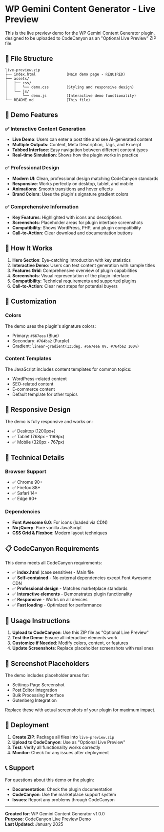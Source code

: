 # WP Gemini Content Generator - Live Preview

This is the live preview demo for the WP Gemini Content Generator plugin, designed to be uploaded to CodeCanyon as an "Optional Live Preview" ZIP file.

## 📁 File Structure

```
live-preview.zip
├── index.html              (Main demo page - REQUIRED)
├── assets/
│   ├── css/
│   │   └── demo.css        (Styling and responsive design)
│   └── js/
│       └── demo.js         (Interactive demo functionality)
└── README.md               (This file)
```

## 🎯 Demo Features

### ✅ Interactive Content Generation
- **Live Demo**: Users can enter a post title and see AI-generated content
- **Multiple Outputs**: Content, Meta Description, Tags, and Excerpt
- **Tabbed Interface**: Easy navigation between different content types
- **Real-time Simulation**: Shows how the plugin works in practice

### ✅ Professional Design
- **Modern UI**: Clean, professional design matching CodeCanyon standards
- **Responsive**: Works perfectly on desktop, tablet, and mobile
- **Animations**: Smooth transitions and hover effects
- **Brand Colors**: Uses the plugin's signature gradient colors

### ✅ Comprehensive Information
- **Key Features**: Highlighted with icons and descriptions
- **Screenshots**: Placeholder areas for plugin interface screenshots
- **Compatibility**: Shows WordPress, PHP, and plugin compatibility
- **Call-to-Action**: Clear download and documentation buttons

## 🚀 How It Works

1. **Hero Section**: Eye-catching introduction with key statistics
2. **Interactive Demo**: Users can test content generation with sample titles
3. **Features Grid**: Comprehensive overview of plugin capabilities
4. **Screenshots**: Visual representation of the plugin interface
5. **Compatibility**: Technical requirements and supported plugins
6. **Call-to-Action**: Clear next steps for potential buyers

## 🎨 Customization

### Colors
The demo uses the plugin's signature colors:
- Primary: `#667eea` (Blue)
- Secondary: `#764ba2` (Purple)
- Gradient: `linear-gradient(135deg, #667eea 0%, #764ba2 100%)`

### Content Templates
The JavaScript includes content templates for common topics:
- WordPress-related content
- SEO-related content
- E-commerce content
- Default template for other topics

## 📱 Responsive Design

The demo is fully responsive and works on:
- ✅ Desktop (1200px+)
- ✅ Tablet (768px - 1199px)
- ✅ Mobile (320px - 767px)

## 🔧 Technical Details

### Browser Support
- ✅ Chrome 90+
- ✅ Firefox 88+
- ✅ Safari 14+
- ✅ Edge 90+

### Dependencies
- **Font Awesome 6.0**: For icons (loaded via CDN)
- **No jQuery**: Pure vanilla JavaScript
- **CSS Grid & Flexbox**: Modern layout techniques

## 📋 CodeCanyon Requirements

This demo meets all CodeCanyon requirements:
- ✅ **index.html** (case sensitive) - Main file
- ✅ **Self-contained** - No external dependencies except Font Awesome CDN
- ✅ **Professional design** - Matches marketplace standards
- ✅ **Interactive elements** - Demonstrates plugin functionality
- ✅ **Responsive** - Works on all devices
- ✅ **Fast loading** - Optimized for performance

## 🎯 Usage Instructions

1. **Upload to CodeCanyon**: Use this ZIP file as "Optional Live Preview"
2. **Test the Demo**: Ensure all interactive elements work
3. **Customize if Needed**: Modify colors, content, or features
4. **Update Screenshots**: Replace placeholder screenshots with real ones

## 📸 Screenshot Placeholders

The demo includes placeholder areas for:
- Settings Page Screenshot
- Post Editor Integration
- Bulk Processing Interface
- Gutenberg Integration

Replace these with actual screenshots of your plugin for maximum impact.

## 🚀 Deployment

1. **Create ZIP**: Package all files into `live-preview.zip`
2. **Upload to CodeCanyon**: Use as "Optional Live Preview"
3. **Test**: Verify all functionality works correctly
4. **Monitor**: Check for any issues after deployment

## 📞 Support

For questions about this demo or the plugin:
- **Documentation**: Check the plugin documentation
- **CodeCanyon**: Use the marketplace support system
- **Issues**: Report any problems through CodeCanyon

---

**Created for**: WP Gemini Content Generator v1.0.0  
**Purpose**: CodeCanyon Live Preview Demo  
**Last Updated**: January 2025
